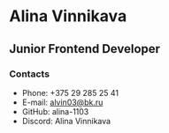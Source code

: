 # Alina Vinnikava

## Junior Frontend Developer

### Contacts
* Phone: +375 29 285 25 41
* E-mail: alvin03@bk.ru
* GitHub: alina-1103
* Discord: Alina Vinnikava
